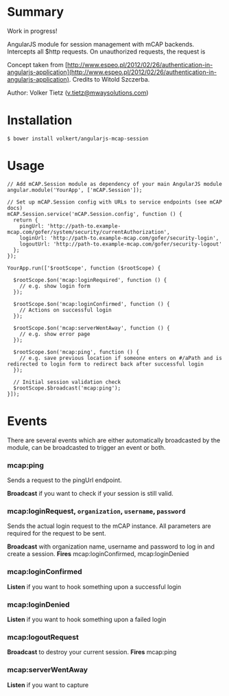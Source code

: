 # Summary

Work in progress!

AngularJS module for session management with mCAP backends. Intercepts all $http requests. On unauthorized requests, the request is

Concept taken from [http://www.espeo.pl/2012/02/26/authentication-in-angularjs-application](http://www.espeo.pl/2012/02/26/authentication-in-angularjs-application). Credits to Witold Szczerba.

Author: Volker Tietz (v.tietz@mwaysolutions.com)

# Installation

`$ bower install volkert/angularjs-mcap-session`

# Usage

```
// Add mCAP.Session module as dependency of your main AngularJS module
angular.module('YourApp', ['mCAP.Session']);

// Set up mCAP.Session config with URLs to service endpoints (see mCAP docs)
mCAP.Session.service('mCAP.Session.config', function () {
  return {
    pingUrl: 'http://path-to.example-mcap.com/gofer/system/security/currentAuthorization',
    loginUrl: 'http://path-to.example-mcap.com/gofer/security-login',
    logoutUrl: 'http://path-to.example-mcap.com/gofer/security-logout'
  };
});

YourApp.run(['$rootScope', function ($rootScope) {

  $rootScope.$on('mcap:loginRequired', function () {
    // e.g. show login form
  });

  $rootScope.$on('mcap:loginConfirmed', function () {
    // Actions on successful login
  });

  $rootScope.$on('mcap:serverWentAway', function () {
    // e.g. show error page
  });

  $rootScope.$on('mcap:ping', function () {
    // e.g. save previous location if someone enters on #/aPath and is redirected to login form to redirect back after successful login
  });

  // Initial session validation check
  $rootScope.$broadcast('mcap:ping');
}]);
```

# Events

There are several events which are either automatically broadcasted by the module, can be broadcasted to trigger an event or both.

### mcap:ping

Sends a request to the pingUrl endpoint.

**Broadcast** if you want to check if your session is still valid.

### mcap:loginRequest, `organization`, `username`, `password`

Sends the actual login request to the mCAP instance. All parameters are required for the request to be sent.

**Broadcast** with organization name, username and password to log in and create a session.
**Fires** mcap:loginConfirmed, mcap:loginDenied

### mcap:loginConfirmed

**Listen** if you want to hook something upon a successful login

### mcap:loginDenied

**Listen** if you want to hook something upon a failed login

### mcap:logoutRequest

**Broadcast** to destroy your current session.
**Fires** mcap:ping

### mcap:serverWentAway

**Listen** if you want to capture



